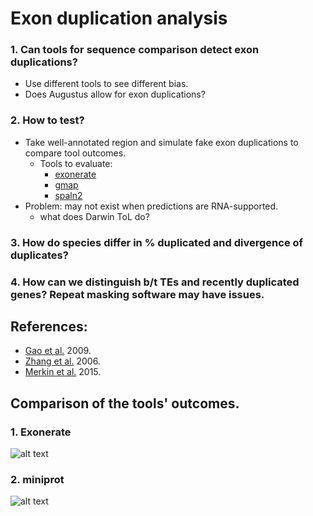 # Exon duplication analysis

### 1. Can tools for sequence comparison detect exon duplications?
- Use different tools to see different bias.
- Does Augustus allow for exon duplications?
### 2. How to test?
- Take well-annotated region and simulate fake exon duplications to compare tool outcomes.
  * Tools to evaluate:
    * [exonerate](https://www.ebi.ac.uk/about/vertebrate-genomics/software/exonerate-manual)
    * [gmap](http://research-pub.gene.com/gmap/src/README)
    * [spaln2](https://github.com/ogotoh/spaln)
- Problem: may not exist when predictions are RNA-supported.
  * what does Darwin ToL do?
### 3. How do species differ in % duplicated and divergence of duplicates?
### 4. How can we distinguish b/t TEs and recently duplicated genes? Repeat masking software may have issues.

## References:
- [Gao et al.](https://www.pnas.org/doi/10.1073/pnas.0911093106) 2009.
- [Zhang et al.](https://www.pnas.org/doi/10.1073/pnas.0603042103) 2006.
- [Merkin et al.](https://www.sciencedirect.com/science/article/pii/S2211124715002351) 2015.

## Comparison of the tools' outcomes.

### 1. Exonerate
![alt text](https://github.com/msarrias/exon-duplication-analysis/blob/main/Figures/exonerate_alignms_with_is.jpg?raw=true)

### 2. miniprot
![alt text](https://github.com/msarrias/exon-duplication-analysis/blob/main/Figures/miniprot_alignms_with_is.jpg?raw=true)
